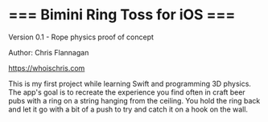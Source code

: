 # === Bimini Ring Toss for iOS ===

Version 0.1 - Rope physics proof of concept

Author: Chris Flannagan

https://whoischris.com

This is my first project while learning Swift and programming 3D physics.
The app's goal is to recreate the experience you find often in craft beer pubs
with a ring on a string hanging from the ceiling.  You hold the ring back and let it go with a 
bit of a push to try and catch it on a hook on the wall.